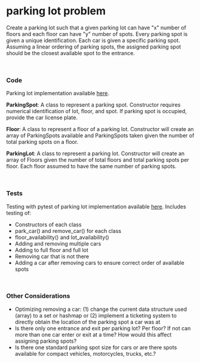 # parking lot problem

Create a parking lot such that a given parking lot can have "x" number of floors and each floor can have "y" number of spots. Every parking spot is given a unique identification. Each car is given a specific parking spot. Assuming a linear ordering of parking spots, the assigned parking spot should be the closest available spot to the entrance.

<br>

### Code
Parking lot implementation available [here](https://github.com/dxn-sh/parking-lot-problem/blob/main/parking_lot.py).

**ParkingSpot**: A class to represent a parking spot. Constructor requires numerical identification of lot, floor, and spot. If parking spot is occupied, provide the car license plate.

**Floor**: A class to represent a floor of a parking lot. Constructor will create an array of ParkingSpots available and ParkingSpots taken given the number of total parking spots on a floor.

**ParkingLot**: A class to represent a parking lot. Constructor will create an array of Floors given the number of total floors and total parking spots per floor. Each floor assumed to have the same number of parking spots.

<br>

### Tests
Testing with pytest of parking lot implementation available [here](https://github.com/dxn-sh/parking-lot-problem/blob/main/parking_lot_test.py). Includes testing of:
- Constructors of each class
- park_car() and remove_car() for each class
- floor_availability() and lot_availability()
- Adding and removing multiple cars
- Adding to full floor and full lot
- Removing car that is not there
- Adding a car after removing cars to ensure correct order of available spots

<br>

### Other Considerations
- Optimizing removing a car: (1) change the current data structure used (array) to a set or hashmap or (2) implement a ticketing system to directly obtain the location of the parking spot a car was at 
- Is there only one entrance and exit per parking lot? Per floor? If not can more than one car enter or exit at a time? How would this affect assigning parking spots?
- Is there one standard parking spot size for cars or are there spots available for compact vehicles, motorcycles, trucks, etc.?
